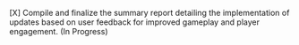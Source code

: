 [X] Compile and finalize the summary report detailing the implementation of updates based on user feedback for improved gameplay and player engagement. (In Progress)